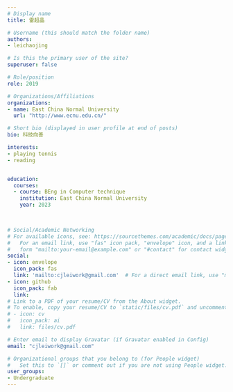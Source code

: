 ```yaml
---
# Display name
title: 雷超晶

# Username (this should match the folder name)
authors:
- leichaojing

# Is this the primary user of the site?
superuser: false

# Role/position
role: 2019

# Organizations/Affiliations
organizations:
- name: East China Normal University
  url: "http://www.ecnu.edu.cn/"

# Short bio (displayed in user profile at end of posts)
bio: 科技向善

interests:
- playing tennis
- reading


education:
  courses:
  - course: BEng in Computer technique
    institution: East China Normal University
    year: 2023

  

# Social/Academic Networking
# For available icons, see: https://sourcethemes.com/academic/docs/page-builder/#icons
#   For an email link, use "fas" icon pack, "envelope" icon, and a link in the
#   form "mailto:your-email@example.com" or "#contact" for contact widget.
social:
- icon: envelope
  icon_pack: fas
  link: 'mailto:cjleiwork@gmail.com'  # For a direct email link, use "mailto:test@example.org".
- icon: github
  icon_pack: fab
  link: 
# Link to a PDF of your resume/CV from the About widget.
# To enable, copy your resume/CV to `static/files/cv.pdf` and uncomment the lines below.
# - icon: cv
#   icon_pack: ai
#   link: files/cv.pdf

# Enter email to display Gravatar (if Gravatar enabled in Config)
email: "cjleiwork@gmail.com"

# Organizational groups that you belong to (for People widget)
#   Set this to `[]` or comment out if you are not using People widget.
user_groups:
- Undergraduate
---
```


